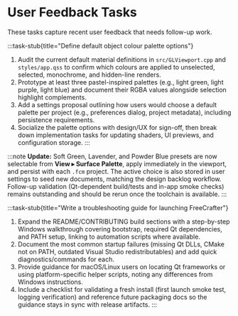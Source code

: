 # User Feedback Tasks

These tasks capture recent user feedback that needs follow-up work.

:::task-stub{title="Define default object colour palette options"}
1. Audit the current default material definitions in `src/GLViewport.cpp` and `styles/app.qss` to confirm which colours are applied to unselected, selected, monochrome, and hidden-line renders.
2. Prototype at least three pastel-inspired palettes (e.g., light green, light purple, light blue) and document their RGBA values alongside selection highlight complements.
3. Add a settings proposal outlining how users would choose a default palette per project (e.g., preferences dialog, project metadata), including persistence requirements.
4. Socialize the palette options with design/UX for sign-off, then break down implementation tasks for updating shaders, UI previews, and configuration storage.
:::

:::note
**Update:** Soft Green, Lavender, and Powder Blue presets are now selectable from **View ▸ Surface Palette**, apply immediately in the viewport, and persist with each `.fcm` project. The active choice is also stored in user settings to seed new documents, matching the design backlog workflow. Follow-up validation (Qt-dependent build/tests and in-app smoke checks) remains outstanding and should be rerun once the toolchain is available.
:::

:::task-stub{title="Write a troubleshooting guide for launching FreeCrafter"}
1. Expand the README/CONTRIBUTING build sections with a step-by-step Windows walkthrough covering bootstrap, required Qt dependencies, and PATH setup, linking to automation scripts where available.
2. Document the most common startup failures (missing Qt DLLs, CMake not on PATH, outdated Visual Studio redistributables) and add quick diagnostics/commands for each.
3. Provide guidance for macOS/Linux users on locating Qt frameworks or using platform-specific helper scripts, noting any differences from Windows instructions.
4. Include a checklist for validating a fresh install (first launch smoke test, logging verification) and reference future packaging docs so the guidance stays in sync with release artifacts.
:::
